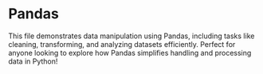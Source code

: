 # Pandas
This file demonstrates data manipulation using Pandas, including tasks like cleaning, transforming, and analyzing datasets efficiently. Perfect for anyone looking to explore how Pandas simplifies handling and processing data in Python!
